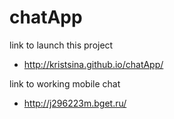 # chatApp

link to launch this project
* http://kristsina.github.io/chatApp/
 
link to working mobile chat
* http://j296223m.bget.ru/
